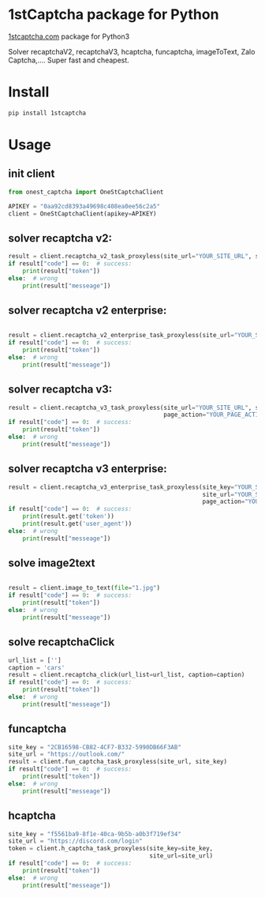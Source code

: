 1stCaptcha package for Python
=
[1stcaptcha.com](https://1stcaptcha.com) package for Python3

Solver recaptchaV2, recaptchaV3, hcaptcha, funcaptcha, imageToText, Zalo Captcha,.... Super fast and cheapest.

# Install

```bash
pip install 1stcaptcha
```

# Usage

## init client

```python
from onest_captcha import OneStCaptchaClient

APIKEY = "0aa92cd8393a49698c408ea0ee56c2a5"
client = OneStCaptchaClient(apikey=APIKEY)
```

## solver recaptcha v2:

```python
result = client.recaptcha_v2_task_proxyless(site_url="YOUR_SITE_URL", site_key="YOUR_SITE_KEY", invisible=False)
if result["code"] == 0:  # success:
    print(result["token"])
else:  # wrong
    print(result["messeage"])
```

## solver recaptcha v2 enterprise:

```python

result = client.recaptcha_v2_enterprise_task_proxyless(site_url="YOUR_SITE_URL", site_key="YOUR_SITE_KEY")
if result["code"] == 0:  # success:
    print(result["token"])
else:  # wrong
    print(result["messeage"])
```

## solver recaptcha v3:

```python
result = client.recaptcha_v3_task_proxyless(site_url="YOUR_SITE_URL", site_key="YOUR_SITE_KEY",
                                            page_action="YOUR_PAGE_ACTION")
if result["code"] == 0:  # success:
    print(result["token"])
else:  # wrong
    print(result["messeage"])
```

## solver recaptcha v3 enterprise:

```python
result = client.recaptcha_v3_enterprise_task_proxyless(site_key="YOUR_SITE_KEY",
                                                       site_url="YOUR_SITE_URL",
                                                       page_action="YOUR_PAGE_ACTION")
if result["code"] == 0:  # success:
    print(result.get('token'))
    print(result.get('user_agent'))
else:  # wrong
    print(result["messeage"])
```

## solve image2text

```python

result = client.image_to_text(file="1.jpg")
if result["code"] == 0:  # success:
    print(result["token"])
else:  # wrong
    print(result["messeage"])
```

## solve recaptchaClick

```python
url_list = ['']
caption = 'cars'
result = client.recaptcha_click(url_list=url_list, caption=caption)
if result["code"] == 0:  # success:
    print(result["token"])
else:  # wrong
    print(result["messeage"])
```

## funcaptcha

```python
site_key = "2CB16598-CB82-4CF7-B332-5990DB66F3AB"
site_url = "https://outlook.com/"
result = client.fun_captcha_task_proxyless(site_url, site_key)
if result["code"] == 0:  # success:
    print(result["token"])
else:  # wrong
    print(result["messeage"])
```

## hcaptcha

```python
site_key = "f5561ba9-8f1e-40ca-9b5b-a0b3f719ef34"
site_url = "https://discord.com/login"
token = client.h_captcha_task_proxyless(site_key=site_key,
                                        site_url=site_url)
if result["code"] == 0:  # success:
    print(result["token"])
else:  # wrong
    print(result["messeage"])
```
